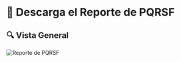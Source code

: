# 📑 Descarga el Reporte de PQRSF  
  

## 🔍 Vista General
<img src="https://josemaestreb.github.io/docs.bil_v2/_asset/03-%20Reportes/025_reporte_pqrsf_completo.png" alt="Reporte de PQRSF" loading="lazy"/>  
